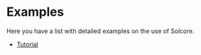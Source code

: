 # Examples

Here you have a list with detailed examples on the use of Solcore. 

- [Tutorial](./tutorial.md)